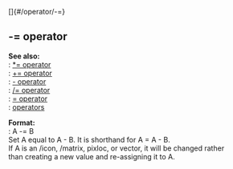 []{#/operator/-=}    
## -= operator    
**See also:**    
:   [\*= operator](/ref/operator/*=)    
:   [+= operator](/ref/operator/+=)    
:   [- operator](/ref/operator/-)    
:   [/= operator](/ref/operator//=)    
:   [= operator](/ref/operator/=)    
:   [operators](/ref/operator)    
<!-- -->    
**Format:**    
:   A -= B    
Set A equal to A - B. It is shorthand for A = A - B.    
If A is an /icon, /matrix, pixloc, or vector, it will be changed rather    
than creating a new value and re-assigning it to A.  